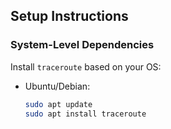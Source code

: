 ## Setup Instructions

### System-Level Dependencies
Install `traceroute` based on your OS:
- Ubuntu/Debian:
  ```bash
  sudo apt update
  sudo apt install traceroute
  
